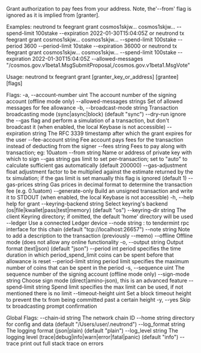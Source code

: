 Grant authorization to pay fees from your address. Note, the'--from' flag is
				ignored as it is implied from [granter].

Examples:
neutrond tx feegrant grant cosmos1skjw... cosmos1skjw... --spend-limit 100stake --expiration 2022-01-30T15:04:05Z or
neutrond tx feegrant grant cosmos1skjw... cosmos1skjw... --spend-limit 100stake --period 3600 --period-limit 10stake --expiration 36000 or
neutrond tx feegrant grant cosmos1skjw... cosmos1skjw... --spend-limit 100stake --expiration 2022-01-30T15:04:05Z 
	--allowed-messages "/cosmos.gov.v1beta1.MsgSubmitProposal,/cosmos.gov.v1beta1.MsgVote"

Usage:
  neutrond tx feegrant grant [granter_key_or_address] [grantee] [flags]

Flags:
  -a, --account-number uint        The account number of the signing account (offline mode only)
      --allowed-messages strings   Set of allowed messages for fee allowance
  -b, --broadcast-mode string      Transaction broadcasting mode (sync|async|block) (default "sync")
      --dry-run                    ignore the --gas flag and perform a simulation of a transaction, but don't broadcast it (when enabled, the local Keybase is not accessible)
      --expiration string          The RFC 3339 timestamp after which the grant expires for the user
      --fee-account string         Fee account pays fees for the transaction instead of deducting from the signer
      --fees string                Fees to pay along with transaction; eg: 10uatom
      --from string                Name or address of private key with which to sign
      --gas string                 gas limit to set per-transaction; set to "auto" to calculate sufficient gas automatically (default 200000)
      --gas-adjustment float       adjustment factor to be multiplied against the estimate returned by the tx simulation; if the gas limit is set manually this flag is ignored  (default 1)
      --gas-prices string          Gas prices in decimal format to determine the transaction fee (e.g. 0.1uatom)
      --generate-only              Build an unsigned transaction and write it to STDOUT (when enabled, the local Keybase is not accessible)
  -h, --help                       help for grant
      --keyring-backend string     Select keyring's backend (os|file|kwallet|pass|test|memory) (default "os")
      --keyring-dir string         The client Keyring directory; if omitted, the default 'home' directory will be used
      --ledger                     Use a connected Ledger device
      --node string                <host>:<port> to tendermint rpc interface for this chain (default "tcp://localhost:26657")
      --note string                Note to add a description to the transaction (previously --memo)
      --offline                    Offline mode (does not allow any online functionality
  -o, --output string              Output format (text|json) (default "json")
      --period int                 period specifies the time duration in which period_spend_limit coins can be spent before that allowance is reset
      --period-limit string        period limit specifies the maximum number of coins that can be spent in the period
  -s, --sequence uint              The sequence number of the signing account (offline mode only)
      --sign-mode string           Choose sign mode (direct|amino-json), this is an advanced feature
      --spend-limit string         Spend limit specifies the max limit can be used, if not mentioned there is no limit
      --timeout-height uint        Set a block timeout height to prevent the tx from being committed past a certain height
  -y, --yes                        Skip tx broadcasting prompt confirmation

Global Flags:
      --chain-id string     The network chain ID
      --home string         directory for config and data (default "/Users/user/.neutrond")
      --log_format string   The logging format (json|plain) (default "plain")
      --log_level string    The logging level (trace|debug|info|warn|error|fatal|panic) (default "info")
      --trace               print out full stack trace on errors
